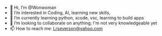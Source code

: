 - 👋 Hi, I’m @Wonwoman
- 👀 I’m interested in Coding, AI, learning new skills, 
- 🌱 I’m currently learning python, xcode, vsc, learning to build apps
- 💞️ I’m looking to collaborate on anything; I'm not very knowledgeable yet
- 📫 How to reach me: Lrseverson@yahoo.com

<!--
Wonwoman/Wonwoman is a ✨ special ✨ repository because its `README.md` (this file) appears on your GitHub profile.
You can click the Preview link to take a look at your changes.
-->
